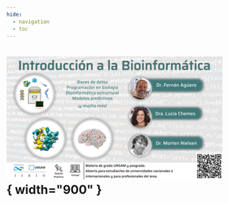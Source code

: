 ```yaml
---
hide:
  - navigation
  - toc
---
```


<!--
## Curso Teórico - Práctico Hygge Lagom Shouganai
-->
# ![Banner](img/banner_h.png){ width="900" }
<!-- # ![Banner](img/banner.png){ width="600" } -->
